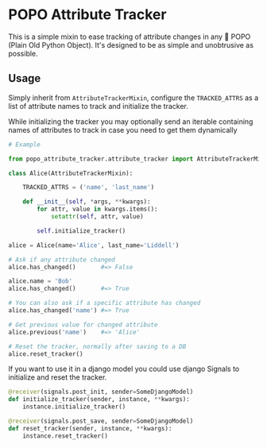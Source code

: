 POPO Attribute Tracker
======================

This is a simple mixin to ease tracking of attribute changes in any :shit: POPO
(Plain Old Python Object). It's designed to be as simple and unobtrusive as
possible.

Usage
-----

Simply inherit from `AttributeTrackerMixin`, configure the `TRACKED_ATTRS`
as a list of attribute names to track and initialize the tracker.

While initializing the tracker you may optionally send an iterable containing
names of attributes to track in case you need to get them dynamically

```python
# Example

from popo_attribute_tracker.attribute_tracker import AttributeTrackerMixin

class Alice(AttributeTrackerMixin):

    TRACKED_ATTRS = ('name', 'last_name')

    def __init__(self, *args, **kwargs):
        for attr, value in kwargs.items():
            setattr(self, attr, value)

        self.initialize_tracker()

alice = Alice(name='Alice', last_name='Liddell')

# Ask if any attribute changed
alice.has_changed()       #=> False

alice.name = 'Bob'
alice.has_changed()       #=> True

# You can also ask if a specific attribute has changed
alice.has_changed('name') #=> True

# Get previous value for changed attribute
alice.previous('name')    #=> 'Alice'

# Reset the tracker, normally after saving to a DB
alice.reset_tracker()
```

If you want to use it in a django model you could use django Signals to
initialize and reset the tracker.

```python
@receiver(signals.post_init, sender=SomeDjangoModel)
def initialize_tracker(sender, instance, **kwargs):
    instance.initialize_tracker()
```

```python
@receiver(signals.post_save, sender=SomeDjangoModel)
def reset_tracker(sender, instance, **kwargs):
    instance.reset_tracker()
```

